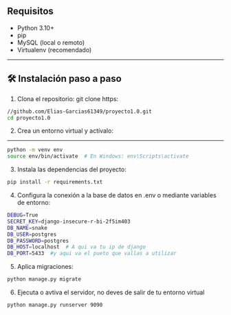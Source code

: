 ## Requisitos

- Python 3.10+
- pip
- MySQL (local o remoto)
- Virtualenv (recomendado)

---

## 🛠 Instalación paso a paso

1. Clona el repositorio:
git clone https:
```bash
//github.com/Elias-Garcias61349/proyecto1.0.git
cd proyecto1.0
```

2. Crea un entorno virtual y actívalo:
---

```bash
python -m venv env
source env/bin/activate  # En Windows: env\Scripts\activate
```

3. Instala las dependencias del proyecto:
```bash
pip install -r requirements.txt
```

4. Configura la conexión a la base de datos en .env o mediante variables de entorno:
```bash
DEBUG=True
SECRET_KEY=django-insecure-r-bi-2f5im403
DB_NAME=snake
DB_USER=postgres
DB_PASSWORD=postgres
DB_HOST=localhost  # A qui va tu ip de django
DB_PORT=5433  #y aqui va el pueto que vallas a utilizar 
```
5. Aplica migraciones:
```bash
python manage.py migrate
```

6. Ejecuta o avtiva el servidor, no deves de salir de tu entorno virtual 
```bash
python manage.py runserver 9090
```
